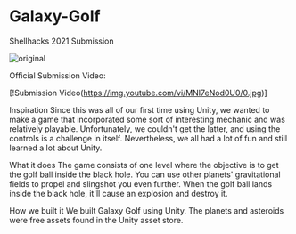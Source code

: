 # Galaxy-Golf
Shellhacks 2021 Submission

![original](https://user-images.githubusercontent.com/78010942/163076858-185127a0-f19f-4250-880c-0f7de367d49f.png)

Official Submission Video:


[!Submission Video(https://img.youtube.com/vi/MNI7eNod0U0/0.jpg)]

Inspiration
Since this was all of our first time using Unity, we wanted to make a game that incorporated some sort of interesting mechanic and was relatively playable. Unfortunately, we couldn't get the latter, and using the controls is a challenge in itself. Nevertheless, we all had a lot of fun and still learned a lot about Unity.

What it does
The game consists of one level where the objective is to get the golf ball inside the black hole. You can use other planets' gravitational fields to propel and slingshot you even further. When the golf ball lands inside the black hole, it'll cause an explosion and destroy it.

How we built it
We built Galaxy Golf using Unity. The planets and asteroids were free assets found in the Unity asset store.
